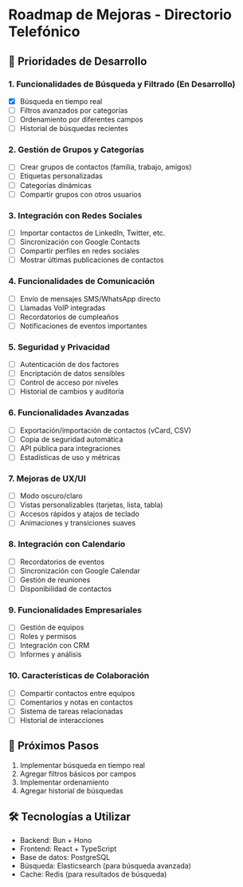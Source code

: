 # Roadmap de Mejoras - Directorio Telefónico

## 🎯 Prioridades de Desarrollo

### 1. Funcionalidades de Búsqueda y Filtrado (En Desarrollo)
- [x] Búsqueda en tiempo real
- [ ] Filtros avanzados por categorías
- [ ] Ordenamiento por diferentes campos
- [ ] Historial de búsquedas recientes

### 2. Gestión de Grupos y Categorías
- [ ] Crear grupos de contactos (familia, trabajo, amigos)
- [ ] Etiquetas personalizadas
- [ ] Categorías dinámicas
- [ ] Compartir grupos con otros usuarios

### 3. Integración con Redes Sociales
- [ ] Importar contactos de LinkedIn, Twitter, etc.
- [ ] Sincronización con Google Contacts
- [ ] Compartir perfiles en redes sociales
- [ ] Mostrar últimas publicaciones de contactos

### 4. Funcionalidades de Comunicación
- [ ] Envío de mensajes SMS/WhatsApp directo
- [ ] Llamadas VoIP integradas
- [ ] Recordatorios de cumpleaños
- [ ] Notificaciones de eventos importantes

### 5. Seguridad y Privacidad
- [ ] Autenticación de dos factores
- [ ] Encriptación de datos sensibles
- [ ] Control de acceso por niveles
- [ ] Historial de cambios y auditoría

### 6. Funcionalidades Avanzadas
- [ ] Exportación/importación de contactos (vCard, CSV)
- [ ] Copia de seguridad automática
- [ ] API pública para integraciones
- [ ] Estadísticas de uso y métricas

### 7. Mejoras de UX/UI
- [ ] Modo oscuro/claro
- [ ] Vistas personalizables (tarjetas, lista, tabla)
- [ ] Accesos rápidos y atajos de teclado
- [ ] Animaciones y transiciones suaves

### 8. Integración con Calendario
- [ ] Recordatorios de eventos
- [ ] Sincronización con Google Calendar
- [ ] Gestión de reuniones
- [ ] Disponibilidad de contactos

### 9. Funcionalidades Empresariales
- [ ] Gestión de equipos
- [ ] Roles y permisos
- [ ] Integración con CRM
- [ ] Informes y análisis

### 10. Características de Colaboración
- [ ] Compartir contactos entre equipos
- [ ] Comentarios y notas en contactos
- [ ] Sistema de tareas relacionadas
- [ ] Historial de interacciones

## 📅 Próximos Pasos

1. Implementar búsqueda en tiempo real
2. Agregar filtros básicos por campos
3. Implementar ordenamiento
4. Agregar historial de búsquedas

## 🛠️ Tecnologías a Utilizar

- Backend: Bun + Hono
- Frontend: React + TypeScript
- Base de datos: PostgreSQL
- Búsqueda: Elasticsearch (para búsqueda avanzada)
- Cache: Redis (para resultados de búsqueda) 